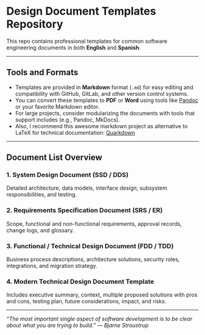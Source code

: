 # Design Document Templates Repository

This repo contains professional templates for common software engineering documents in both **English** and **Spanish**. 

---

## Tools and Formats

- Templates are provided in **Markdown** format (`.md`) for easy editing and compatibility with GitHub, GitLab, and other version control systems.
- You can convert these templates to **PDF** or **Word** using tools like [Pandoc](https://pandoc.org/) or your favorite Markdown editor.
- For large projects, consider modularizing the documents with tools that support includes (e.g., Pandoc, MkDocs).
- Also, I recommend this awesome markdown project as alternative to LaTeX for technical documentation:
[Quarkdown](https://github.com/iamgio/quarkdown)

---

## Document List Overview

### 1. System Design Document (SSD / DDS)
Detailed architecture, data models, interface design, subsystem responsibilities, and testing.

### 2. Requirements Specification Document (SRS / ER)
Scope, functional and non-functional requirements, approval records, change logs, and glossary.

### 3. Functional / Technical Design Document (FDD / TDD)
Business process descriptions, architecture solutions, security roles, integrations, and migration strategy.

### 4. Modern Technical Design Document Template
Includes executive summary, context, multiple proposed solutions with pros and cons, testing plan, future considerations, impact, and risks.

---

*“The most important single aspect of software development is to be clear about what you are trying to build.”
— Bjarne Stroustrup*

